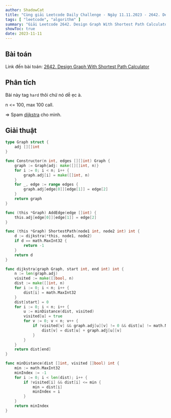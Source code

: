 ```yaml
---
author: ShadowCat
title: "Cùng giải Leetcode Daily Challenge - Ngày 11.11.2023 - 2642. Design Graph With Shortest Path Calculator"
tags: [ "leetcode", "algorithm" ]
summary: "Giải Leetcode 2642. Design Graph With Shortest Path Calculator"
showToc: true
date: 2023-11-11
---
```


## Bài toán

Link đến bài toán: [2642. Design Graph With Shortest Path Calculator](https://leetcode.com/problems/design-graph-with-shortest-path-calculator/description/)

## Phân tích

Bài này tag `hard` thôi chứ nó dễ ẹc à.

n <= 100, max 100 call.

=> Spam [dijkstra](https://en.wikipedia.org/wiki/Dijkstra%27s_algorithm) cho mình.

## Giải thuật

```go
type Graph struct {
	adj [][]int
}

func Constructor(n int, edges [][]int) Graph {
	graph := Graph{adj: make([][]int, n)}
	for i := 0; i < n; i++ {
		graph.adj[i] = make([]int, n)
	}
	for _, edge := range edges {
		graph.adj[edge[0]][edge[1]] = edge[2]
	}
	return graph
}

func (this *Graph) AddEdge(edge []int) {
	this.adj[edge[0]][edge[1]] = edge[2]
}

func (this *Graph) ShortestPath(node1 int, node2 int) int {
	d := dijkstra(*this, node1, node2)
	if d == math.MaxInt32 {
		return -1
	}
	return d
}

func dijkstra(graph Graph, start int, end int) int {
	n := len(graph.adj)
	visited := make([]bool, n)
	dist := make([]int, n)
	for i := 0; i < n; i++ {
		dist[i] = math.MaxInt32
	}
	dist[start] = 0
	for i := 0; i < n; i++ {
		u := minDistance(dist, visited)
		visited[u] = true
		for v := 0; v < n; v++ {
			if !visited[v] && graph.adj[u][v] != 0 && dist[u] != math.MaxInt32 && dist[u]+graph.adj[u][v] < dist[v] {
				dist[v] = dist[u] + graph.adj[u][v]
			}
		}
	}
	return dist[end]
}

func minDistance(dist []int, visited []bool) int {
	min := math.MaxInt32
	minIndex := -1
	for i := 0; i < len(dist); i++ {
		if !visited[i] && dist[i] <= min {
			min = dist[i]
			minIndex = i
		}
	}
	return minIndex
}
```